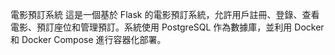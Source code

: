 電影預訂系統
這是一個基於 Flask 的電影預訂系統，允許用戶註冊、登錄、查看電影、預訂座位和管理預訂。系統使用 PostgreSQL 作為數據庫，並利用 Docker 和 Docker Compose 進行容器化部署。




